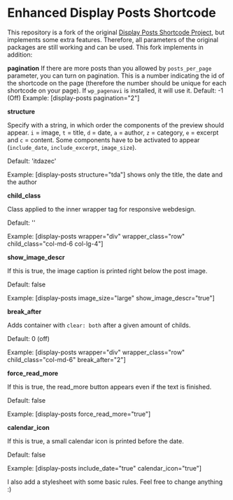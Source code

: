 # Enhanced Display Posts Shortcode #
This repository is a fork of the original [Display Posts Shortcode Project](https://github.com/billerickson/display-posts-shortcode "Original Package"), but implements some extra features.
  Therefore, all parameters of the original packages are still working and can be used. This fork implements in addition:

**pagination**
  If there are more posts than you allowed by `posts_per_page` parameter, you can turn on pagination. This is a number indicating the id of the shortcode on the page (therefore the number should be unique for each shortcode on your page). If `wp_pagenavi` is installed, it will use it.
  Default: -1 (Off)
  Example: [display-posts pagination="2"]


**structure**

Specify with a string, in which order the components of the preview should appear. `i` = image, `t` = title, `d` = date, `a` = author, `z` = category, `e` = excerpt and `c` = content. Some components have to be activated to appear (`include_date`, `include_excerpt`, `image_size`).

Default: 'itdazec'

Example: [display-posts structure="tda"] shows only the title, the date and the author


**child_class**

Class applied to the inner wrapper tag for responsive webdesign.

Default: ''

Example: [display-posts wrapper="div" wrapper_class="row" child_class="col-md-6 col-lg-4"]


**show_image_descr**

If this is true, the image caption is printed right below the post image.

Default: false

Example: [display-posts image_size="large" show_image_descr="true"]


**break_after**

Adds container with `clear: both` after a given amount of childs.

Default: 0 (off)

Example: [display-posts wrapper="div" wrapper_class="row" child_class="col-md-6" break_after="2"]


**force_read_more**

If this is true, the read_more button appears even if the text is finished.

Default: false

Example: [display-posts force_read_more="true"]


**calendar_icon**

If this is true, a small calendar icon is printed before the date.

Default: false

Example: [display-posts include_date="true" calendar_icon="true"]



I also add a stylesheet with some basic rules. Feel free to change anything :)
